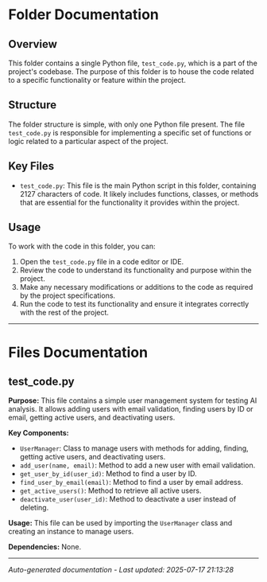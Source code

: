 # Folder Documentation

## Overview
This folder contains a single Python file, `test_code.py`, which is a part of the project's codebase. The purpose of this folder is to house the code related to a specific functionality or feature within the project.

## Structure
The folder structure is simple, with only one Python file present. The file `test_code.py` is responsible for implementing a specific set of functions or logic related to a particular aspect of the project.

## Key Files
- `test_code.py`: This file is the main Python script in this folder, containing 2127 characters of code. It likely includes functions, classes, or methods that are essential for the functionality it provides within the project.

## Usage
To work with the code in this folder, you can:
1. Open the `test_code.py` file in a code editor or IDE.
2. Review the code to understand its functionality and purpose within the project.
3. Make any necessary modifications or additions to the code as required by the project specifications.
4. Run the code to test its functionality and ensure it integrates correctly with the rest of the project.

---

# Files Documentation

## test_code.py

**Purpose:** This file contains a simple user management system for testing AI analysis. It allows adding users with email validation, finding users by ID or email, getting active users, and deactivating users.

**Key Components:**
- `UserManager`: Class to manage users with methods for adding, finding, getting active users, and deactivating users.
- `add_user(name, email)`: Method to add a new user with email validation.
- `get_user_by_id(user_id)`: Method to find a user by ID.
- `find_user_by_email(email)`: Method to find a user by email address.
- `get_active_users()`: Method to retrieve all active users.
- `deactivate_user(user_id)`: Method to deactivate a user instead of deleting.

**Usage:** This file can be used by importing the `UserManager` class and creating an instance to manage users.

**Dependencies:** None.

---
*Auto-generated documentation - Last updated: 2025-07-17 21:13:28*
